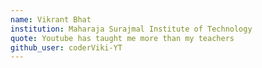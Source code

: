 ```yaml
---
name: Vikrant Bhat
institution: Maharaja Surajmal Institute of Technology
quote: Youtube has taught me more than my teachers
github_user: coderViki-YT
---
```

